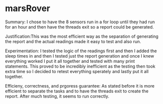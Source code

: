 # marsRover

Summary: I chose to have the 8 sensors run in a for loop until they had run for an hour and then have the threads exit so a report could be generated. 

Justification:This was the most efficient way as the separation of generating the report and the actual readings made it easy to test and also run. 

Experimentation: I tested the logic of the readings first and then I added the sleep times in and then I tested just the report generation and once I knew everything worked I put it all together and tested with many print statements. This proved to be incredibly inefficient as the testing then took extra time so I decided to retest everything sperately and lastly put it all together.

Efficieny, correctness, and prgoress guarantee: As stated before it is more efficient to separate the tasks and to have the threads exit to create the report. After much testing, it seems to run correctly.
